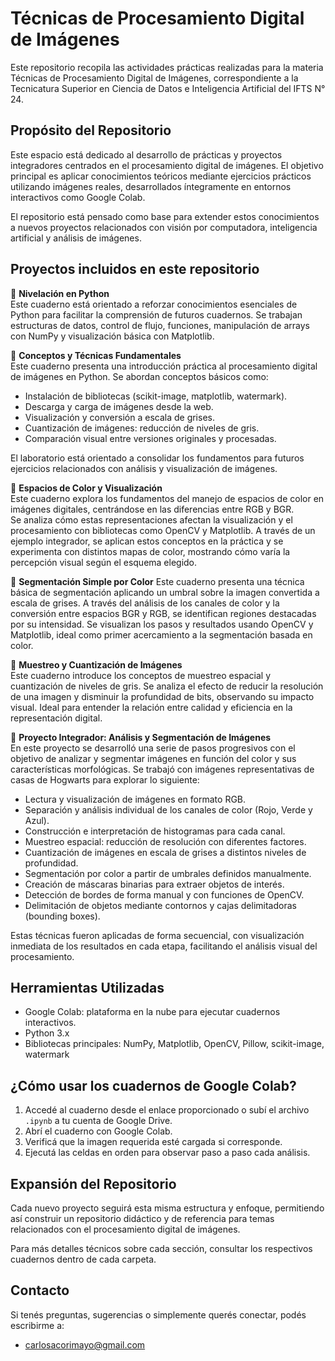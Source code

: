 # Técnicas de Procesamiento Digital de Imágenes

Este repositorio recopila las actividades prácticas realizadas para la materia Técnicas de Procesamiento Digital de Imágenes, correspondiente a la Tecnicatura Superior en Ciencia de Datos e Inteligencia Artificial del IFTS N° 24.

## Propósito del Repositorio

Este espacio está dedicado al desarrollo de prácticas y proyectos integradores centrados en el procesamiento digital de imágenes. El objetivo principal es aplicar conocimientos teóricos mediante ejercicios prácticos utilizando imágenes reales, desarrollados íntegramente en entornos interactivos como Google Colab.

El repositorio está pensado como base para extender estos conocimientos a nuevos proyectos relacionados con visión por computadora, inteligencia artificial y análisis de imágenes.

## Proyectos incluidos en este repositorio

🧪 **Nivelación en Python**  
Este cuaderno está orientado a reforzar conocimientos esenciales de Python para facilitar la comprensión de futuros cuadernos. Se trabajan estructuras de datos, control de flujo, funciones, manipulación de arrays con NumPy y visualización básica con Matplotlib.

🧪 **Conceptos y Técnicas Fundamentales**  
Este cuaderno presenta una introducción práctica al procesamiento digital de imágenes en Python. Se abordan conceptos básicos como:

- Instalación de bibliotecas (scikit-image, matplotlib, watermark).
- Descarga y carga de imágenes desde la web.
- Visualización y conversión a escala de grises.
- Cuantización de imágenes: reducción de niveles de gris.
- Comparación visual entre versiones originales y procesadas.

El laboratorio está orientado a consolidar los fundamentos para futuros ejercicios relacionados con análisis y visualización de imágenes.

🧪 **Espacios de Color y Visualización**  
Este cuaderno explora los fundamentos del manejo de espacios de color en imágenes digitales, centrándose en las diferencias entre RGB y BGR.  
Se analiza cómo estas representaciones afectan la visualización y el procesamiento con bibliotecas como OpenCV y Matplotlib. 
A través de un ejemplo integrador, se aplican estos conceptos en la práctica y se experimenta con distintos mapas de color, mostrando cómo varía la percepción visual según el esquema elegido.

🧪 **Segmentación Simple por Color**
Este cuaderno presenta una técnica básica de segmentación aplicando un umbral sobre la imagen convertida a escala de grises. A través del análisis de los canales de color y la conversión entre espacios BGR y RGB, se identifican regiones destacadas por su intensidad. Se visualizan los pasos y resultados usando OpenCV y Matplotlib, ideal como primer acercamiento a la segmentación basada en color.

🧪 **Muestreo y Cuantización de Imágenes**  
Este cuaderno introduce los conceptos de muestreo espacial y cuantización de niveles de gris. Se analiza el efecto de reducir la resolución de una imagen y disminuir la profundidad de bits, observando su impacto visual. Ideal para entender la relación entre calidad y eficiencia en la representación digital.

📌 **Proyecto Integrador: Análisis y Segmentación de Imágenes**  
En este proyecto se desarrolló una serie de pasos progresivos con el objetivo de analizar y segmentar imágenes en función del color y sus características morfológicas. Se trabajó con imágenes representativas de casas de Hogwarts para explorar lo siguiente:

- Lectura y visualización de imágenes en formato RGB.
- Separación y análisis individual de los canales de color (Rojo, Verde y Azul).
- Construcción e interpretación de histogramas para cada canal.
- Muestreo espacial: reducción de resolución con diferentes factores.
- Cuantización de imágenes en escala de grises a distintos niveles de profundidad.
- Segmentación por color a partir de umbrales definidos manualmente.
- Creación de máscaras binarias para extraer objetos de interés.
- Detección de bordes de forma manual y con funciones de OpenCV.
- Delimitación de objetos mediante contornos y cajas delimitadoras (bounding boxes).

Estas técnicas fueron aplicadas de forma secuencial, con visualización inmediata de los resultados en cada etapa, facilitando el análisis visual del procesamiento.

## Herramientas Utilizadas

- Google Colab: plataforma en la nube para ejecutar cuadernos interactivos.
- Python 3.x
- Bibliotecas principales: NumPy, Matplotlib, OpenCV, Pillow, scikit-image, watermark

## ¿Cómo usar los cuadernos de Google Colab?

1. Accedé al cuaderno desde el enlace proporcionado o subí el archivo `.ipynb` a tu cuenta de Google Drive.
2. Abrí el cuaderno con Google Colab.
3. Verificá que la imagen requerida esté cargada si corresponde.
4. Ejecutá las celdas en orden para observar paso a paso cada análisis.

## Expansión del Repositorio

Cada nuevo proyecto seguirá esta misma estructura y enfoque, permitiendo así construir un repositorio didáctico y de referencia para temas relacionados con el procesamiento digital de imágenes.

Para más detalles técnicos sobre cada sección, consultar los respectivos cuadernos dentro de cada carpeta.

## Contacto

Si tenés preguntas, sugerencias o simplemente querés conectar, podés escribirme a:

- carlosacorimayo@gmail.com
